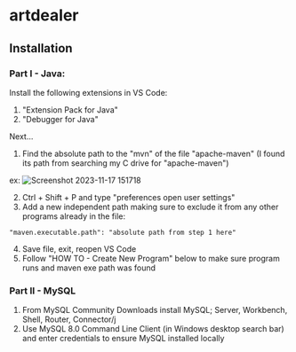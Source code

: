 # artdealer

## Installation
### Part I - Java:
Install the following extensions in VS Code:
1) "Extension Pack for Java"
2) "Debugger for Java"
   
Next...

1) Find the absolute path to the "mvn" of the file "apache-maven" (I found its path from searching my C drive for "apache-maven")
   
ex: ![Screenshot 2023-11-17 151718](https://github.com/lasttycoon2506/artdealer/assets/114425878/a0f39f21-7cf5-44e5-af86-02b39b67f309)


2) Ctrl + Shift + P and type "preferences open user settings"
3) Add a new independent path making sure to exclude it from any other programs already in the file:
```
"maven.executable.path": "absolute path from step 1 here"
```

4) Save file, exit, reopen VS Code
5) Follow "HOW TO - Create New Program" below to make sure program runs and maven exe path was found

### Part II - MySQL
1) From MySQL Community Downloads install MySQL; Server, Workbench, Shell, Router, Connector/j
2) Use MySQL 8.0 Command Line Client (in Windows desktop search bar) and enter credentials to ensure MySQL installed locally

